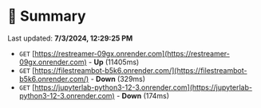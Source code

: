 # 📖 Summary
Last updated: **7/3/2024, 12:29:25 PM**

- `GET` [https://restreamer-09gx.onrender.com](https://restreamer-09gx.onrender.com) - **Up** (11405ms)
- `GET` [https://filestreambot-b5k6.onrender.com/](https://filestreambot-b5k6.onrender.com/) - **Down** (329ms)
- `GET` [https://jupyterlab-python3-12-3.onrender.com](https://jupyterlab-python3-12-3.onrender.com) - **Down** (174ms)
